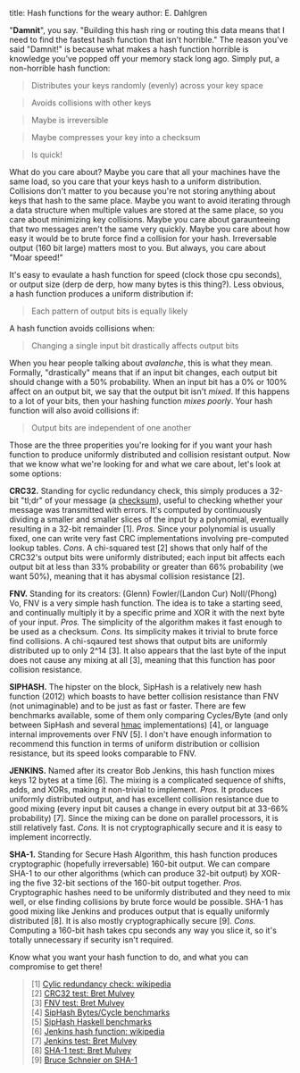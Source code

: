 title: Hash functions for the weary
author: E. Dahlgren

"**Damnit**", you say.  "Building this hash ring or routing this data means that I need to find the fastest hash function that isn't horrible."  The reason you've said "Damnit!" is because what makes a hash function horrible is knowledge you've popped off your memory stack long ago.  Simply put, a non-horrible hash function:

>Distributes your keys randomly (evenly) across your key space

>Avoids collisions with other keys

>Maybe is irreversible

>Maybe compresses your key into a checksum

>Is quick!

What do you care about?  Maybe you care that all your machines have the same load, so you care that your keys hash to a uniform distribution.  Collisions don't matter to you because you're not storing anything about keys that hash to the same place.  Maybe you want to avoid iterating through a data structure when multiple values are stored at the same place, so you care about minimizing key collisions.  Maybe you care about garaunteeing that two messages aren't the same very quickly.  Maybe you care about how easy it would be to brute force find a collision for your hash.  Irreversable output (160 bit large) matters most to you.  But always, you care about "Moar speed!"

It's easy to evaulate a hash function for speed (clock those cpu seconds), or output size (derp de derp, how many bytes is this thing?).  Less obvious, a hash function produces a uniform distribution if:

>Each pattern of output bits is equally likely

A hash function avoids collisions when:

>Changing a single input bit drastically affects output bits

When you hear people talking about *avalanche*, this is what they mean.  Formally, "drastically" means that if an input bit changes, each output bit should change with a 50% probability.  When an input bit has a 0% or 100% affect on an output bit, we say that the output bit isn't *mixed*.  If this happens to a lot of your bits, then your hashing function *mixes poorly*.  Your hash function will also avoid collisions if:

>Output bits are independent of one another

Those are the three properities you're looking for if you want your hash function to produce uniformly distributed and collision resistant output.  Now that we know what we're looking for and what we care about, let's look at some options:

**CRC32.**  Standing for cyclic redundancy check, this simply produces a 32-bit "tl;dr" of your message (a [checksum](http://en.wikipedia.org/wiki/Checksum)), useful to checking whether your message was transmitted with errors.  It's computed by continuously dividing a smaller and smaller slices of the input by a polynomial, eventually resulting in a 32-bit remainder [1].  *Pros.*  Since your polynomial is usually fixed, one can write very fast CRC implementations involving pre-computed lookup tables.  *Cons.*  A chi-squared test [2] shows that only half of the CRC32's output bits were uniformly distributed; each input bit affects each output bit at less than 33% probability or greater than 66% probability (we want 50%), meaning that it has abysmal collision resistance [2].

**FNV.** Standing for its creators: (Glenn) Fowler/(Landon Cur) Noll/(Phong) Vo, FNV is a very simple hash function.  The idea is to take a starting seed, and continually multiply it by a specific prime and XOR it with the next byte of your input.  *Pros.*  The simplicity of the algorithm makes it fast enough to be used as a checksum.  *Cons.*  Its simplicity makes it trivial to brute force find collisions.  A chi-sqaured test shows that output bits are uniformly distributed up to only 2^14 [3].  It also appears that the last byte of the input does not cause any mixing at all [3], meaning that this function has poor collision resistance.

**SIPHASH.** The hipster on the block, SipHash is a relatively new hash function (2012) which boasts to have better collision resistance than FNV (not unimaginable) and to be just as fast or faster. There are few benchmarks available, some of them only comparing Cycles/Byte (and only between SipHash and several [hmac](https://en.wikipedia.org/wiki/Hash-based_message_authentication_code) implementations) [4], or language internal improvements over FNV [5].  I don't have enough information to recommend this function in terms of uniform distribution or collision resistance, but its speed looks comparable to FNV.

**JENKINS.** Named after its creator Bob Jenkins, this hash function mixes keys 12 bytes at a time [6].  The mixing is a complicated sequence of shifts, adds, and XORs, making it non-trivial to implement.  *Pros.*  It produces uniformly distributed output, and has excellent collision resistance due to good mixing (every input bit causes a change in every output bit at 33-66% probability) [7].  Since the mixing can be done on parallel processors, it is still relatively fast.  *Cons.* It is not cryptographically secure and it is easy to implement incorrectly.

**SHA-1.** Standing for Secure Hash Algorithm, this hash function produces cryptographic (hopefully irreversable) 160-bit output.  We can compare SHA-1 to our other algorithms (which can produce 32-bit output) by XOR-ing the five 32-bit sections of the 160-bit output together.  *Pros.*  Cryptographic hashes need to be uniformly distributed and they need to mix well, or else finding collisions by brute force would be possible.  SHA-1 has good mixing like Jenkins and produces output that is equally uniformly distributed [8].  It is also mostly cryptographically secure [9].  *Cons.*  Computing a 160-bit hash takes cpu seconds any way you slice it, so it's totally unnecessary if security isn't required.

Know what you want your hash function to do, and what you can compromise to get there!

>[1] [Cylic redundancy check: wikipedia](http://en.wikipedia.org/wiki/Cyclic_redundancy_check)<br>
>[2] [CRC32 test: Bret Mulvey](http://home.comcast.net/~bretm/hash/8.html)<br>
>[3] [FNV test: Bret Mulvey](http://home.comcast.net/~bretm/hash/6.html)<br>
>[4] [SipHash Bytes/Cycle benchmarks](http://bench.cr.yp.to/results-auth.html)<br>
>[5] [SipHash Haskell benchmarks](http://www.serpentine.com/blog/2012/10/02/a-fast-new-siphash-implementation-in-haskell/)<br>
>[6] [Jenkins hash function: wikipedia](http://en.wikipedia.org/wiki/Jenkins_hash_function)<br>
>[7] [Jenkins test: Bret Mulvey](http://home.comcast.net/~bretm/hash/7.html)<br>
>[8] [SHA-1 test: Bret Mulvey](http://home.comcast.net/~bretm/hash/9.html)<br>
>[9] [Bruce Schneier on SHA-1](http://www.schneier.com/blog/archives/2005/02/cryptanalysis_o.html)
